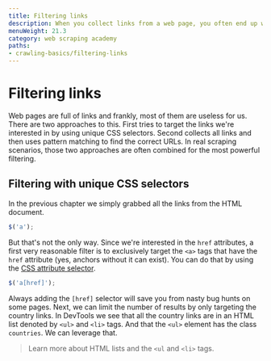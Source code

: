 ```yaml
---
title: Filtering links
description: When you collect links from a web page, you often end up with a lot of irrelevant URLs. Learn how to filter the links to only keep the ones you need.
menuWeight: 21.3
category: web scraping academy
paths:
- crawling-basics/filtering-links
---
```


# Filtering links

Web pages are full of links and frankly, most of them are useless for us. There are two approaches to this. First tries to target the links we're interested in by using unique CSS selectors. Second collects all links and then uses pattern matching to find the correct URLs. In real scraping scenarios, those two approaches are often combined for the most powerful filtering.

## Filtering with unique CSS selectors

In the previous chapter we simply grabbed all the links from the HTML document.

```js
$('a');
```

But that's not the only way. Since we're interested in the `href` attributes, a first very reasonable filter is to exclusively target the `<a>` tags that have the `href` attribute (yes, anchors without it can exist). You can do that by using the <a href="https://developer.mozilla.org/en-US/docs/Web/CSS/Attribute_selectors" target="_blank">CSS attribute selector</a>.

```js
$('a[href]');
```

Always adding the `[href]` selector will save you from nasty bug hunts on some pages. Next, we can limit the number of results by only targeting the country links. In DevTools we see that all the country links are in an HTML list denoted by `<ul>` and `<li>` tags. And that the `<ul>` element has the class `countries`. We can leverage that.

> Learn more about HTML lists and the `<ul` and `<li>` tags.
